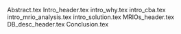Abstract.tex
Intro_header.tex
intro_why.tex
intro_cba.tex
intro_mrio_analysis.tex
intro_solution.tex
MRIOs_header.tex
DB_desc_header.tex
Conclusion.tex